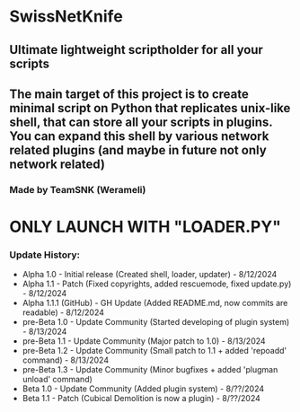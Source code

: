# SwissNetKnife
## Ultimate lightweight scriptholder for all your scripts
## The main target of this project is to create minimal script on Python that replicates unix-like shell, that can store all your scripts in plugins. You can expand this shell by various network related plugins (and maybe in future not only network related)

### Made by TeamSNK (Werameli)

# ONLY LAUNCH WITH "LOADER.PY"

### Update History:
- Alpha 1.0 - Initial release (Created shell, loader, updater) - 8/12/2024
- Alpha 1.1 - Patch (Fixed copyrights, added rescuemode, fixed update.py) - 8/12/2024
- Alpha 1.1.1 (GitHub) - GH Update (Added README.md, now commits are readable) - 8/12/2024
- pre-Beta 1.0 - Update Community (Started developing of plugin system) - 8/13/2024
- pre-Beta 1.1 - Update Community (Major patch to 1.0) - 8/13/2024
- pre-Beta 1.2 - Update Community (Small patch to 1.1 + added 'repoadd' command) - 8/13/2024
- pre-Beta 1.3 - Update Community (Minor bugfixes + added 'plugman unload' command)
- Beta 1.0 - Update Community (Added plugin system) - 8/??/2024
- Beta 1.1 - Patch (Cubical Demolition is now a plugin) - 8/??/2024
